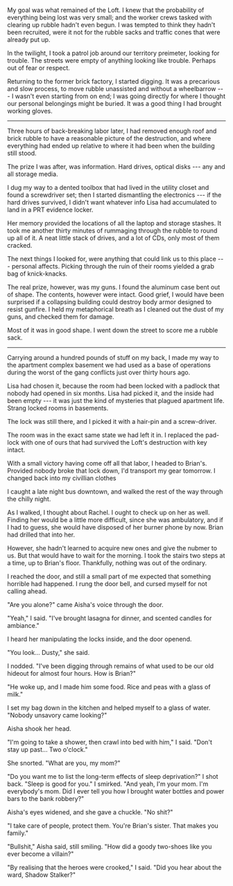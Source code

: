 My goal was what remained of the Loft. I knew that the probability of everything being lost
was very small; and the worker crews tasked with clearing up rubble hadn't even begun. I was
tempted to think they hadn't been recruited, were it not for the rubble sacks and traffic cones
that were already put up.

In the twilight, I took a patrol job around our territory preimeter, looking for trouble. The streets
were empty of anything looking like trouble. Perhaps out of fear or respect.

Returning to the former brick factory, I started digging. It was a precarious and slow process,
to move rubble unassisted and without a wheelbarrow --- I wasn't even starting from on end; I 
was going directly for where I thought our personal belongings might be buried. It was a good thing
I had brought working gloves.

----

Three hours of back-breaking labor later, I had removed enough roof and brick rubble to have
a reasonable picture of the destruction, and where everything had ended up relative to where
it had been when the building still stood. 

The prize I was after, was information. Hard drives, optical disks --- any and all storage media.

I dug my way to a dented toolbox that had lived in the utility closet and found a screwdriver set; then
I started dismantling the electronics --- if the hard drives survived, I didn't want whatever info
Lisa had accumulated to land in a PRT evidence locker.

Her memory provided the locations of all the laptop and storage stashes. It took me another thirty minutes
of rummaging through the rubble to round up all of it. A neat little stack of drives, and a lot of CDs, only
most of them cracked.

The next things I looked for, were anything that could link us to this place --- personal affects.
Picking through the ruin of their rooms yielded a grab bag of knick-knacks.

The real prize, however, was my guns. I found the aluminum case bent out of shape. The contents, however
were intact. Good grief, I would have been surprised if a collapsing building could destroy body armor
designed to resist gunfire. I held my metaphorical breath as I cleaned out the dust of my guns, and
checked them for damage. 

Most of it was in good shape. I went down the street to score me a rubble sack.

----

Carrying around a hundred pounds of stuff on my back, I made my way to the apartment complex basement
we had used as a base of operations during the worst of the gang conflicts just over thirty hours ago.

Lisa had chosen it, because the room had been locked with a padlock that nobody had opened in six months.
Lisa had picked it, and the inside had been empty --- it was just the kind of mysteries that plagued
apartment life. Strang locked rooms in basements.

The lock was still there, and I picked it with a hair-pin and a screw-driver.

The room was in the exact same state we had left it in. I replaced the pad-lock with one of ours
that had survived the Loft's destruction with key intact.

With a small victory having come off all that labor, I headed to Brian's. Provided nobody broke that lock down,
I'd transport my gear tomorrow. I changed back into my civillian clothes

I caught a late night bus downtown, and walked the rest of the way through the chilly night.

As I walked, I thought about Rachel. I ought to check up on her as well. Finding her would be
a little more difficult, since she was ambulatory, and if I had to guess, she would have disposed
of her burner phone by now. Brian had drilled that into her.

However, she hadn't learned to acquire new ones and give the nubmer to us. But that would have to
wait for the morning. I took the stairs two steps at a time, up to Brian's floor. Thankfully, nothing
was out of the ordinary.

I reached the door, and still a small part of me expected that something horrible had happened.
I rung the door bell, and cursed myself for not calling ahead.

"Are you alone?" came Aisha's voice through the door.

"Yeah," I said. "I've brought lasagna for dinner, and scented candles for ambiance."

I heard her manipulating the locks inside, and the door openend.

"You look... Dusty," she said.

I nodded. "I've been digging through remains of what used to be our old hideout
for almost four hours. How is Brian?"

"He woke up, and I made him some food. Rice and peas with a glass of milk."

I set my bag down in the kitchen and helped myself to a glass of water. "Nobody unsavory
came looking?"

Aisha shook her head.

"I'm going to take a shower, then crawl into bed with him," I said. "Don't stay up past... Two o'clock."

She snorted. "What are you, my mom?"

"Do you want me to list the long-term effects of sleep deprivation?" I shot back. "Sleep is good for you."
I smirked. "And yeah, I'm your mom. I'm everybody's mom. Did I ever tell you how I brought water bottles and
power bars to the bank robbery?"

Aisha's eyes widened, and she gave a chuckle. "No shit?"

"I take care of people, protect them. You're Brian's sister. That makes you family."

"Bullshit," Aisha said, still smiling. "How did a goody two-shoes like you ever become a villain?"

"By realising that the heroes were crooked," I said. "Did you hear about the ward, Shadow Stalker?"

